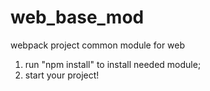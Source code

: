 # web_base_mod
webpack project common module for web

1. run "npm install" to install needed module;
2. start your project!
